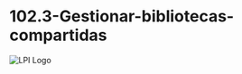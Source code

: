 # 102.3-Gestionar-bibliotecas-compartidas
![LPI Logo](../../../wallpaper/diogenes_linux.png "Buscando al hombre nuevo")
